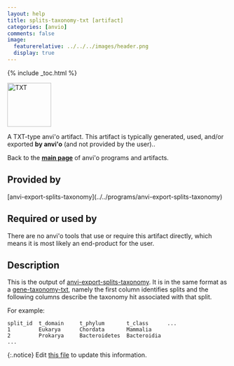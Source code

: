 ```yaml
---
layout: help
title: splits-taxonomy-txt [artifact]
categories: [anvio]
comments: false
image:
  featurerelative: ../../../images/header.png
  display: true
---
```



{% include _toc.html %}


<img src="../../images/icons/TXT.png" alt="TXT" style="width:100px; border:none" />

A TXT-type anvi'o artifact. This artifact is typically generated, used, and/or exported **by anvi'o** (and not provided by the user)..

Back to the **[main page](../../)** of anvi'o programs and artifacts.

## Provided by


<p style="text-align: left" markdown="1"><span class="artifact-p">[anvi-export-splits-taxonomy](../../programs/anvi-export-splits-taxonomy)</span></p>


## Required or used by


There are no anvi'o tools that use or require this artifact directly, which means it is most likely an end-product for the user.


## Description

This is the output of <span class="artifact-n">[anvi-export-splits-taxonomy](/help/7/programs/anvi-export-splits-taxonomy)</span>. It is in the same format as a <span class="artifact-n">[gene-taxonomy-txt](/help/7/artifacts/gene-taxonomy-txt)</span>, namely the first column identifies splits and the following columns describe the taxonomy hit associated with that split. 

For example:

    split_id  t_domain     t_phylum       t_class      ...
    1         Eukarya      Chordata       Mammalia
    2         Prokarya     Bacteroidetes  Bacteroidia
    ...



{:.notice}
Edit [this file](https://github.com/merenlab/anvio/tree/master/anvio/docs/artifacts/splits-taxonomy-txt.md) to update this information.


